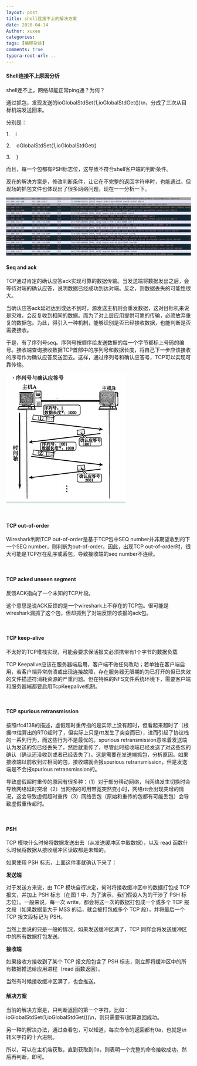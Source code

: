 ```yaml
---
layout: post
title: shell连接不上的解决方案
date: 2020-04-14
Author: xuxeu
categories: 
tags: [编程杂谈]
comments: true
typora-root-url: ..
---
```


#### Shell连接不上原因分析

shell连不上，网络却能正常ping通？为何？

通过抓包，发现发送的ioGlobalStdSet(1,ioGlobalStdGet())\n，分成了三次从目标机端发送回来。

分别是：

1.    i

2.    oGlobalStdSet(1,ioGlobalStdGet()

3.    )

而且，每一个包都有PSH标志位，这导致不符合shell客户端的判断条件。

现在的解决方案是，修改判断条件，让它在不完整的返回字符串时，也能通过。但现场的抓包文件也体现出了很多网络问题，现在一一分析一下。

![0](/images/2020-04-14-shell-connect/0.png)         

#### Seq and ack

TCP通过肯定的确认应答ack实现可靠的数据传输。当发送端将数据发出之后，会等待对端的确认应答，说明数据已经成功到达对端。反之，则数据丢失的可能性很大。

当确认应答ack延迟达到或达不到时，源发送主机则会重发数据，这对目标机来说是灾难，会反复收到相同的数据。而为了对上层应用提供可靠的传输，必须放弃重复的数据包。为此，得引入一种机制，能够识别是否已经接收数据，也能判断是否需要接收。

于是，有了序列号seq。序列号按顺序给发送数据的每一个字节都标上号码的编号。接收端查询接收数据TCP首部中的序列号和数据长度，将自己下一步应该接收的序号作为确认应答反送回去。这样，通过序列号和确认应答号，TCP可以实现可靠传输。

 ![1](/images/2020-04-14-shell-connect/1.png)

 

#### TCP out-of-order

Wireshark判断TCP out-of-order是基于TCP包中SEQ number并非期望收到的下一个SEQ number，则判断为out-of-order。因此，出现TCP out-of-order时，很大可能是TCP存在乱序或丢包，导致接收端的seq number不连续。

 

#### TCP acked unseen segment

反馈ACK指向了一个未知的TCP片段。

这个意思是说ACK反馈的是一个wireshark上不存在的TCP包。很可能是wireshark漏抓了这个包，但却抓到了对端反馈的该报的ack包。

 

#### TCP keep-alive

不太好的TCP堆栈实现，可能会要求保活报文必须携带有1个字节的数据负载

TCP Keepalive应该在服务器端启用，客户端不做任何改动；若单独在客户端启用，若客户端异常崩溃或出现连接故障，存在服务器无限期的为已打开的但已失效的文件描述符消耗资源的严重问题。但在特殊的NFS文件系统环境下，需要客户端和服务器端都要启用TcpKeepalive机制。

 

#### TCP spurious retransmission

按照rfc4138的描述，虚假超时重传指的是实际上没有超时，但看起来超时了（根据rtt估算出的RTO超时了，但实际上只是rtt发生了突变而已），进而引起了协议栈的一系列行为，而这些行为不是最优的。spurious retransmission意味着发送端认为发送的包已经丢失了，然后就重传了，尽管此时接收端已经发送了对这些包的确认（确认还没收到或者已经丢失了）。这是需要在发送端抓包，分析原因。如果接收端以前收到过相同的包，接收端就会报spurious retransmission，但是发送端是不会报spurious retransmission的。

导致虚假超时重传的原因有很多种：（1）对于部分移动网络，当网络发生切换时会导致网络延时突增（2）当网络的可用带宽突然变小时，网络rtt会出现突增的情况，这会导致虚假超时重传（3）网络丢包（原始和重传的包都有可能丢包）会导致虚假重传超时。

 

#### PSH

TCP 模块什么时候将数据发送出去（从发送缓冲区中取数据），以及 read 函数什么时候将数据从接收缓冲区读取都是未知的。

如果使用 PSH 标志，上面这件事就确认下来了：

**发送端**

对于发送方来说，由 TCP 模块自行决定，何时将接收缓冲区中的数据打包成 TCP报文，并加上 PSH 标志（在图 1 中，为了演示，我们假设人为的干涉了 PSH 标志位）。一般来说，每一次 write，都会将这一次的数据打包成一个或多个 TCP 报文段（如果数据量大于 MSS 的话，就会被打包成多个 TCP 段），并将最后一个 TCP 报文段标记为 PSH。

当然上面说的只是一般的情况，如果发送缓冲区满了，TCP 同样会将发送缓冲区中的所有数据打包发送。

**接收端**

如果接收方接收到了某个 TCP 报文段包含了 PSH 标志，则立即将缓冲区中的所有数据推送给应用进程（read 函数返回）。

当然有时候接收缓冲区满了，也会推送。



#### 解决方案

当前的解决方案是，只判断返回的第一个字符。比如：ioGlobalStdSet(1,ioGlobalStdGet())\n，则只需要有i就算返回成功。

另一种的解决办法，通过查看包，可以知道，每次命令的返回都有0a，也就是\n转义字符的十六进制。

所以，可以在主机端获取，直到获取到0a，则表明一个完整的命令接收成功，然后再判断，即可。



